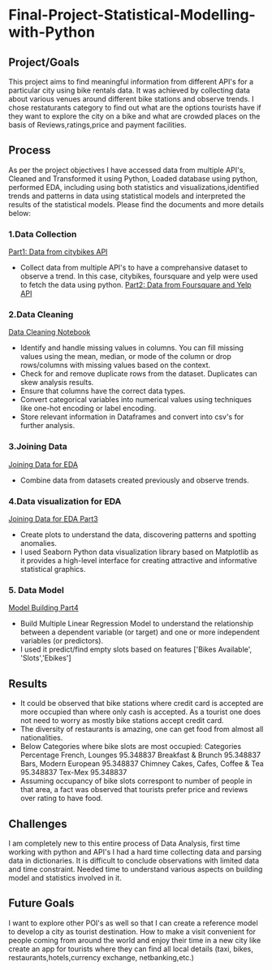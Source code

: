# Final-Project-Statistical-Modelling-with-Python

## Project/Goals
This project aims to find meaningful information from different API's for a particular city using bike rentals data. It was achieved by collecting data about various venues around different bike stations and observe trends. I chose restaturants category to find out what are the options tourists have if they want to explore the city on a bike and what are crowded places on the basis of Reviews,ratings,price and payment facilities.

## Process
As per the project objectives I have accessed data from multiple API's, Cleaned and Transformed it using Python, Loaded database using python, performed EDA, including using both statistics and visualizations,identified trends and patterns in data using statistical models and interpreted the results of the statistical models. Please find the documents and more details below:

### 1.Data Collection 
<a href="./notebooks/Part1_city_bikes.ipynb" > Part1: Data from citybikes API </a>
- Collect data from multiple API's to have a comprehansive dataset to observe a trend. In this case, citybikes, foursquare and yelp were used to fetch the data using python.
 <a href="./notebooks/Part2_yelp_foursquare_EDA.ipynb" > Part2: Data from Foursquare and Yelp API </a>

### 2.Data Cleaning
<a href="./notebooks/Data_cleaning.ipynb" > Data Cleaning Notebook </a>
- Identify and handle missing values in columns. You can fill missing values using the mean, median, or mode of the column or drop rows/columns with missing values based on the context.
- Check for and remove duplicate rows from the dataset. Duplicates can skew analysis results.
- Ensure that columns have the correct data types.
- Convert categorical variables into numerical values using techniques like one-hot encoding or label encoding.
- Store relevant information in Dataframes and convert into csv's for further analysis.

### 3.Joining Data
<a href="./notebooks/Part3_joining_data.ipynb" > Joining Data for EDA </a>
- Combine data from datasets created previously and observe trends.

### 4.Data visualization for EDA
<a href="./notebooks/Part3_joining_data.ipynb" > Joining Data for EDA Part3 </a>
- Create plots to understand the data, discovering patterns and spotting anomalies.
- I used Seaborn Python data visualization library based on Matplotlib as it provides a high-level interface for creating attractive and informative statistical graphics.

### 5. Data Model
<a href="./notebooks/Part4_model_building.ipynb" > Model Building Part4 </a>
- Build Multiple Linear Regression Model to understand the relationship between a dependent variable (or target) and one or more independent variables (or predictors).
- I used it predict/find empty slots based on features ['Bikes Available', 'Slots','Ebikes'] 

## Results
- It could be observed that bike stations where credit card is accepted are more occupied than where only cash is accepted. As a tourist one does not need to worry as mostly bike stations accept credit card.
- The diversity of restaurants is amazing, one can get food from almost all nationalities.
- Below Categories where bike slots are most occupied:
Categories                            Percentage
French, Lounges                       95.348837
Breakfast & Brunch                    95.348837
Bars, Modern European                 95.348837
Chimney Cakes, Cafes, Coffee & Tea    95.348837
Tex-Mex                               95.348837
- Assuming occupancy of bike slots correspont to number of people in that area, a fact was observed that tourists prefer price and reviews over rating to have food.

## Challenges 
I am completely new to this entire process of Data Analysis, first time working with python and API's I had a hard time collecting data and parsing data in dictionaries. It is difficult to conclude observations with limited data and time constraint.
Needed time to understand various aspects on building model and statistics involved in it.

## Future Goals
I want to explore other POI's as well so that I can create a reference model to develop a city as tourist destination. How to make a visit convenient for people coming from around the world and enjoy their time in a new city like create an app for tourists where they can find all local details (taxi, bikes, restaurants,hotels,currency exchange, netbanking,etc.)
